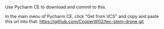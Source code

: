 Use Pycharm CE to download and commit to this.

In the main menu of Pycharm CE, click "Get from VCS" and copy and paste this url into that: https://github.com/CooperW02/tec-stem-drone.git
